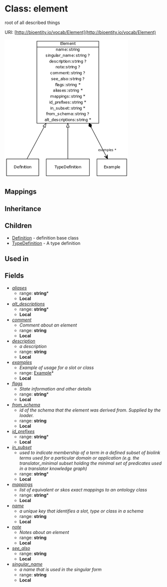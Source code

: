 # Class: element


root of all described things

URI: [http://bioentity.io/vocab/Element](http://bioentity.io/vocab/Element)

![img](images/Element.png)
## Mappings

## Inheritance

## Children

 * [Definition](Definition.md) - definition base class
 * [TypeDefinition](TypeDefinition.md) - A type definition
## Used in

## Fields

 * _[aliases](aliases.md)_
    * range: **string***
    * __Local__
 * _[alt_descriptions](alt_descriptions.md)_
    * range: **string***
    * __Local__
 * _[comment](comment.md)_
    * _Comment about an element_
    * range: **string**
    * __Local__
 * _[description](description.md)_
    * _a description_
    * range: **string**
    * __Local__
 * _[examples](examples.md)_
    * _Example of usage for a slot or class_
    * range: [Example](Example.md)*
    * __Local__
 * _[flags](flags.md)_
    * _State information and other details_
    * range: **string***
    * __Local__
 * _[from_schema](from_schema.md)_
    * _id of the schema that the element was derived from.  Supplied by the loader._
    * range: **string**
    * __Local__
 * _[id_prefixes](id_prefixes.md)_
    * range: **string***
    * __Local__
 * _[in_subset](in_subset.md)_
    * _used to indicate membership of a term in a defined subset of biolink terms used for a particular domain or application (e.g. the translator_minimal subset holding the minimal set of predicates used in a translator knowledge graph)_
    * range: **string***
    * __Local__
 * _[mappings](mappings.md)_
    * _list of equivalent or skos exact mappings to an ontology class_
    * range: **string***
    * __Local__
 * _[name](name.md)_
    * _a unique key that identifies a slot, type or class in a schema_
    * range: **string**
    * __Local__
 * _[note](note.md)_
    * _Notes about an element_
    * range: **string**
    * __Local__
 * _[see_also](see_also.md)_
    * range: **string**
    * __Local__
 * _[singular_name](singular_name.md)_
    * _a name that is used in the singular form_
    * range: **string**
    * __Local__
